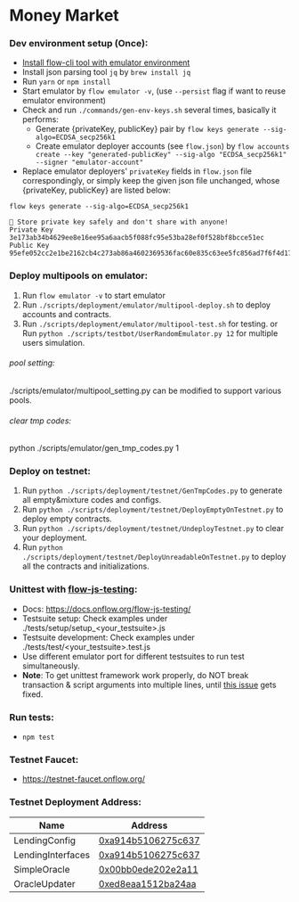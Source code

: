 # Money Market

### Dev environment setup (Once):
* [Install flow-cli tool with emulator environment](https://docs.onflow.org/flow-cli/install/)
* Install json parsing tool `jq` by `brew install jq`
* Run `yarn` or `npm install`
* Start emulator by `flow emulator -v`, (use `--persist` flag if want to reuse emulator environment)
* Check and run `./commands/gen-env-keys.sh` several times, basically it performs:
  - Generate {privateKey, publicKey} pair by `flow keys generate --sig-algo=ECDSA_secp256k1`
  - Create emulator deployer accounts (see `flow.json`) by `flow accounts create --key "generated-publicKey" --sig-algo "ECDSA_secp256k1" --signer "emulator-account"`
* Replace emulator deployers' `privateKey` fields in `flow.json` file correspondingly, or simply keep the given json file unchanged, whose {privateKey, publicKey} are listed below:
```
flow keys generate --sig-algo=ECDSA_secp256k1

🔴️ Store private key safely and don't share with anyone! 
Private Key 	 3e173ab34b4629ee8e16ee95a6aacb5f088fc95e53ba28ef0f528bf8bcce51ec 
Public Key 	 95efe052cc2e1be2162cb4c273ab86a4602369536fac60e835c63ee5fc856ad7f6f4d17eb505af54482caac0addeb9b2b24e7b44eb79cb02e19be106c1cbfd4f 
```


### Deploy multipools on emulator:
1. Run `flow emulator -v` to start emulator
2. Run `./scripts/deployment/emulator/multipool-deploy.sh` to deploy accounts and contracts.
3. Run `./scripts/deployment/emulator/multipool-test.sh` for testing.
   or Run `python ./scripts/testbot/UserRandomEmulator.py 12` for multiple users simulation.
###### pool setting:
./scripts/emulator/multipool_setting.py can be modified to support various pools.
###### clear tmp codes:
python ./scripts/emulator/gen_tmp_codes.py 1

### Deploy on testnet:
1. Run `python ./scripts/deployment/testnet/GenTmpCodes.py` to generate all empty&mixture codes and configs.
2. Run `python ./scripts/deployment/testnet/DeployEmptyOnTestnet.py` to deploy empty contracts.
3. Run `python ./scripts/deployment/testnet/UndeployTestnet.py` to clear your deployment.
4. Run `python ./scripts/deployment/testnet/DeployUnreadableOnTestnet.py` to deploy all the contracts and initializations.



### Unittest with [flow-js-testing](https://github.com/onflow/flow-js-testing):
* Docs: https://docs.onflow.org/flow-js-testing/
* Testsuite setup: Check examples under ./tests/setup/setup_\<your_testsuite\>.js
* Testsuite development: Check examples under ./tests/test/\<your_testsuite\>.test.js
* Use different emulator port for different testsuites to run test simultaneously.
* **Note**: To get unittest framework work properly, do NOT break transaction & script arguments into multiple lines, until [this issue](https://github.com/onflow/flow-cadut/issues/15) gets fixed.



### Run tests:
* `npm test`


### Testnet Faucet:
* https://testnet-faucet.onflow.org/


### Testnet Deployment Address:
| Name | Address |
| -------- | ------- |
| LendingConfig | [0xa914b5106275c637](https://testnet.flowscan.org/account/0xa914b5106275c637) |
| LendingInterfaces | [0xa914b5106275c637](https://testnet.flowscan.org/account/0xa914b5106275c637) |
| SimpleOracle | [0x00bb0ede202e2a11](https://testnet.flowscan.org/account/0x00bb0ede202e2a11) |
| OracleUpdater | [0xed8eaa1512ba24aa](https://testnet.flowscan.org/account/0xed8eaa1512ba24aa) |
